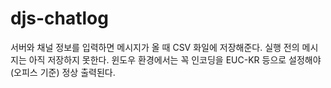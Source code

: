 # djs-chatlog
서버와 채널 정보를 입력하면 메시지가 올 때 CSV 화일에 저장해준다. 실행 전의 메시지는 아직 저장하지 못한다. 윈도우 환경에서는 꼭 인코딩을 EUC-KR 등으로 설정해야 (오피스 기준) 정상 출력된다.
